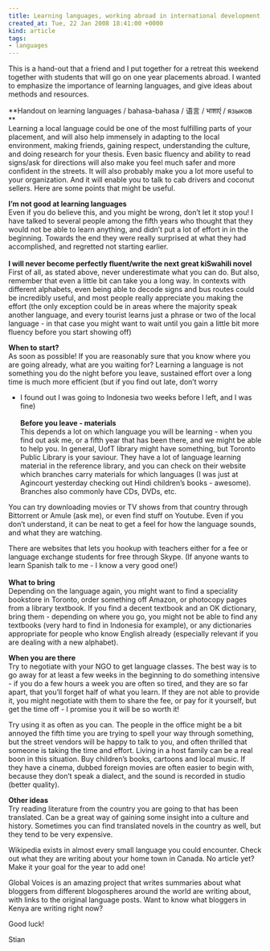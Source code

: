 ```yaml
---
title: Learning languages, working abroad in international development
created_at: Tue, 22 Jan 2008 18:41:00 +0000
kind: article
tags:
- languages
---
```


This is a hand-out that a friend and I put together for a retreat this
weekend together with students that will go on one year placements
abroad. I wanted to emphasize the importance of learning languages, and
give ideas about methods and resources.

**Handout on learning languages / bahasa-bahasa / 语言 / भाशाएं /
языкoв\
**\
 Learning a local language could be one of the most fulfilling parts of
your placement, and will also help immensely in adapting to the local
environment, making friends, gaining respect, understanding the culture,
and doing research for your thesis. Even basic fluency and ability to
read signs/ask for directions will also make you feel much safer and
more confident in the streets. It will also probably make you a lot more
useful to your organization. And it will enable you to talk to cab
drivers and coconut sellers. Here are some points that might be useful.

**I’m not good at learning languages**\
 Even if you do believe this, and you might be wrong, don’t let it stop
you! I have talked to several people among the fifth years who thought
that they would not be able to learn anything, and didn’t put a lot of
effort in in the beginning. Towards the end they were really surprised
at what they had accomplished, and regretted not starting earlier.\
 **\
 I will never become perfectly fluent/write the next great kiSwahili
novel**\
 First of all, as stated above, never underestimate what you can do. But
also, remember that even a little bit can take you a long way. In
contexts with different alphabets, even being able to decode signs and
bus routes could be incredibly useful, and most people really appreciate
you making the effort (the only exception could be in areas where the
majority speak another language, and every tourist learns just a phrase
or two of the local language - in that case you might want to wait until
you gain a little bit more fluency before you start showing off)

**When to start?**\
 As soon as possible! If you are reasonably sure that you know where you
are going already, what are you waiting for? Learning a language is not
something you do the night before you leave, sustained effort over a
long time is much more efficient (but if you find out late, don’t worry
- I found out I was going to Indonesia two weeks before I left, and I
was fine)\
 **\
 Before you leave - materials**\
 This depends a lot on which language you will be learning - when you
find out ask me, or a fifth year that has been there, and we might be
able to help you. In general, UofT library might have something, but
Toronto Public Library is your saviour. They have a lot of language
learning material in the reference library, and you can check on their
website which branches carry materials for which languages (I was just
at Agincourt yesterday checking out Hindi children’s books - awesome).
Branches also commonly have CDs, DVDs, etc.

You can try downloading movies or TV shows from that country through
Bittorrent or Amule (ask me), or even find stuff on Youtube. Even if you
don’t understand, it can be neat to get a feel for how the language
sounds, and what they are watching.

There are websites that lets you hookup with teachers either for a fee
or language exchange students for free through Skype. (If anyone wants
to learn Spanish talk to me - I know a very good one!)\
 **\
 What to bring**\
 Depending on the language again, you might want to find a speciality
bookstore in Toronto, order something off Amazon, or photocopy pages
from a library textbook. If you find a decent textbook and an OK
dictionary, bring them - depending on where you go, you might not be
able to find any textbooks (very hard to find in Indonesia for example),
or any dictionaries appropriate for people who know English already
(especially relevant if you are dealing with a new alphabet).

**When you are there**\
 Try to negotiate with your NGO to get language classes. The best way is
to go away for at least a few weeks in the beginning to do something
intensive - if you do a few hours a week you are often so tired, and
they are so far apart, that you’ll forget half of what you learn. If
they are not able to provide it, you might negotiate with them to share
the fee, or pay for it yourself, but get the time off - I promise you it
will be so worth it!

Try using it as often as you can. The people in the office might be a
bit annoyed the fifth time you are trying to spell your way through
something, but the street vendors will be happy to talk to you, and
often thrilled that someone is taking the time and effort. Living in a
host family can be a real boon in this situation. Buy children’s books,
cartoons and local music. If they have a cinema, dubbed foreign movies
are often easier to begin with, because they don’t speak a dialect, and
the sound is recorded in studio (better quality).

**Other ideas**\
 Try reading literature from the country you are going to that has been
translated. Can be a great way of gaining some insight into a culture
and history. Sometimes you can find translated novels in the country as
well, but they tend to be very expensive.

Wikipedia exists in almost every small language you could encounter.
Check out what they are writing about your home town in Canada. No
article yet? Make it your goal for the year to add one!

Global Voices is an amazing project that writes summaries about what
bloggers from different blogospheres around the world are writing about,
with links to the original language posts. Want to know what bloggers in
Kenya are writing right now?

Good luck!

Stian
